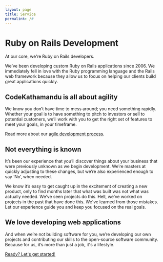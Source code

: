 ```yaml
---
layout: page
title: Service
permalink: /#
---
```


<div class="row">
<div id=" container">
  <div class="service span12">
  <h1>Ruby on Rails Development</h1>
  
<p>At our core, we're Ruby on Rails developers.</p>

<p>We’ve been developing custom Ruby on Rails applications since 2006. We immediately fell in love with the Ruby programming language and the Rails web framework because they allow us to focus on helping our clients build great applications quickly.</p>

<h2>CodeKathamandu is all about agility</h2>

<p><span class="pullquote-right" data-pullquote="We’ll work with you to get the right set of features to meet your goals, in your timeframe.">
We know you don’t have time to mess around; you need something rapidly. Whether your goal is to have something to pitch to investors or sell to potential customers, we’ll work with you to get the right set of features to meet your goals, in your timeframe.
</span></p>

<p>Read more about our <a href="/agile-development/">agile development process</a>.</p>

<h2>Not everything is known</h2>

<p>It’s been our experience that you’ll discover things about your business that were previously unknown as we begin development. We’re masters at quickly adjusting to these changes, but we’re also experienced enough to say ‘No’, when needed.</p>

<p><span class="pullquote-left" data-pullquote="Let our experience guide you and keep you focused on the real goals.">
We know it’s easy to get caught up in the excitement of creating a new product, only to find months later that what was built was not what was actually needed. We’ve seen projects do this. Hell, we’ve worked on projects in the past that have done this. We've learned from those mistakes. Let our experience guide you and keep you focused on the real goals.
</span></p>

<h2>We love developing web applications</h2>

<p>And when we’re not building software for you, we’re developing our own projects and contributing our skills to the open-source software community. Because for us, it’s more than just a job, it's a lifestyle.</p>

<p id="get-started" class="center">
  <a class="btn primary xlarge" href="/contact">Ready? Let's get started!</a>
</p>




</div>

</div>
</div>